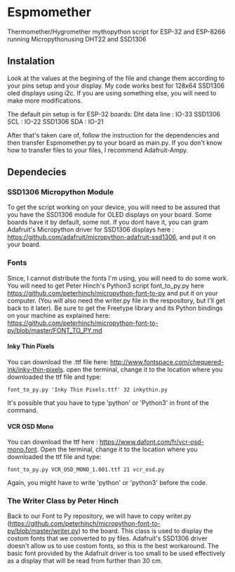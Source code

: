 # Espmomether
Thermomether/Hygromether mythopython script for ESP-32 and ESP-8266 running Micropythonusing DHT22 and SSD1306

## Instalation
Look at the values at the begining of the file and change them according to your pins setup and your display. My code works best for 128x64 SSD1306 oled displays using i2c. If you are using something else, you will need to make more modifications.

The default pin setup is for ESP-32 boards:
Dht data line : IO-33
SSD1306 SCL : IO-22
SSD1306 SDA : IO-21

After that's taken care of, follow the instruction for the dependencies and then transfer Espmomether.py to your board as main.py. If you don't know how to transfer files to your files, I recommend Adafruit-Ampy.

## Dependecies
### SSD1306 Micropython Module
To get the script working on your device, you will need to be assured that you have the SSD1306 module for OLED displays on your board. Some boards have it by default, some not. If you dont have it, you can gram Adafruit's Micropython driver for SSD1306 displays here : https://github.com/adafruit/micropython-adafruit-ssd1306, and put it on your board. 

### Fonts

Since, I cannot distribute the fonts I'm using, you will need to do some work. You will need to get Peter Hinch's Python3 script font_to_py.py here https://github.com/peterhinch/micropython-font-to-py and put it on your computer. (You will also need the writer.py file in the respository, but I'll get back to it later). Be sure to get the Freetype library and its Python bindings on your machine as explained here: https://github.com/peterhinch/micropython-font-to-py/blob/master/FONT_TO_PY.md

#### Inky Thin Pixels
You can download the .ttf file here: http://www.fontspace.com/chequered-ink/inky-thin-pixels.
open the terminal, change it to the location where you downloaded the ttf file and type:
```
font_to_py.py 'Inky Thin Pixels.ttf' 32 inkythin.py
```
It's possible that you have to type 'python' or 'Python3' in front of the command.
#### VCR OSD Mono
You can download the ttf here : https://www.dafont.com/fr/vcr-osd-mono.font.
Open the terminal, change it to the location where you downloaded the ttf file and type:
```
font_to_py.py VCR_OSD_MONO_1.001.ttf 21 vcr_osd.py
```
Again, you might have to write 'python' or 'python3' before the code.

### The Writer Class by Peter Hinch
Back to our Font to Py repository, we will have to copy writer.py (https://github.com/peterhinch/micropython-font-to-py/blob/master/writer.py) to the board. This class is used to display the costom fonts that we converted to py files. 
Adafruit's SSD1306 driver doesn't allow us to use costom fonts, so this is the best workaround. The basic font provided by the Adafruit driver is too small to be used effectively as a display that will be read from further than 30 cm.
